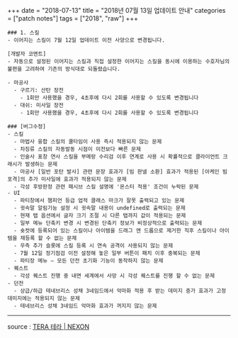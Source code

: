 +++
date = "2018-07-13"
title = "2018년 07월 13일 업데이트 안내"
categories = ["patch notes"]
tags = ["2018", "raw"]
+++

```
### 1. 스킬
- 이어지는 스킬이 7월 12일 업데이트 이전 사양으로 변경됩니다.

[개발자 코멘트]
- 자동으로 설정된 이어지는 스킬과 직접 설정한 이어지는 스킬을 동시에 이용하는 수호자님의 불편을 고려하여 기존의 방식대로 되돌렸습니다.

- 마공사
  - 구르기: 산탄 장전
    - 1회만 사용했을 경우, 4초후에 다시 2회를 사용할 수 있도록 변경됩니다
  - 대쉬: 미사일 장전
    - 1회만 사용했을 경우, 4초후에 다시 2회를 사용할 수 있도록 변경됩니다

### [버그수정]
- 스킬
  - 마법사 융합 스킬의 쿨타임이 사용 즉시 적용되지 않는 문제
  - 차징류 스킬의 자동발동 시점이 이전보다 빠른 문제
  - 인술사 표창 연사 스킬을 부메랑 수리검 이후 연계로 사용 시 확률적으로 클라이언트 크래시가 발생하는 문제
  - 마공사 [일반 포탄 발사] 관련 문장 효과가 [빔 판넬 소환] 효과가 적용된 [아케인 빔 포격]의 추가 미사일에 효과가 적용되지 않는 문제
  - 각성 후방판정 관련 패시브 스킬 설명에 '몬스터 적용' 조건이 누락된 문제
- UI
  - 파티창에서 챔피언 등급 업적 클래스 마크가 잘못 출력되고 있는 문제
  - 귓속말 알림기능 설정 시 귓속말 내용이 undefined로 출력되는 문제
  - 현재 탭 옵션에서 글자 크기 조절 시 다른 탭까지 값이 적용되는 문제
  - 일부 메뉴 단축키 변경 시 변경된 단축키 정보가 비정상적으로 출력되는 문제
  - 숏컷에 등록되어 있는 스킬이나 아이템을 드래그 앤 드롭으로 제거한 직후 스킬이나 아이템을 재등록 할 수 없는 문제
  - 우측 추가 슬롯에 스킬 등록 시 연속 공격이 사용되지 않는 문제
  - 7월 12일 정기점검 이전 설정해 놓은 일부 버튼이 패치 이후 중복되는 문제
  - 파티장 메뉴 – 모든 던전 초기화 기능이 동작하지 않는 문제
- 퀘스트
  - 각성 퀘스트 진행 중 내면 세계에서 사망 시 각성 퀘스트를 진행 할 수 없는 문제
- 던전
  - 상급/하급 테네브리스 성채 3네임드에서 악마화 적용 후 받는 데미지 증가 효과가 고정 데미지에는 적용되지 않는 문제
  - 테네브리스 성채 3네임드 악마화 효과가 꺼지지 않는 문제
```

----

source : [TERA 테라 | NEXON](http://tera.nexon.com/news/update/view.aspx?n4articlesn=347)
